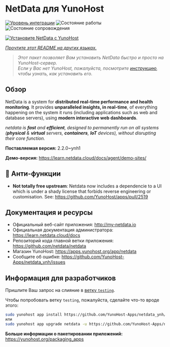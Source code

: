 <!--
Важно: этот README был автоматически сгенерирован <https://github.com/YunoHost/apps/tree/master/tools/readme_generator>
Он НЕ ДОЛЖЕН редактироваться вручную.
-->

# NetData для YunoHost

[![Уровень интеграции](https://apps.yunohost.org/badge/integration/netdata)](https://ci-apps.yunohost.org/ci/apps/netdata/)
![Состояние работы](https://apps.yunohost.org/badge/state/netdata)
![Состояние сопровождения](https://apps.yunohost.org/badge/maintained/netdata)

[![Установите NetData с YunoHost](https://install-app.yunohost.org/install-with-yunohost.svg)](https://install-app.yunohost.org/?app=netdata)

*[Прочтите этот README на других языках.](./ALL_README.md)*

> *Этот пакет позволяет Вам установить NetData быстро и просто на YunoHost-сервер.*  
> *Если у Вас нет YunoHost, пожалуйста, посмотрите [инструкцию](https://yunohost.org/install), чтобы узнать, как установить его.*

## Обзор

NetData is a system for **distributed real-time performance and health monitoring**.
It provides **unparalleled insights, in real-time**, of everything happening on the
system it runs (including applications such as web and database servers), using
**modern interactive web dashboards**.

_netdata is **fast** and **efficient**, designed to permanently run on all systems
(**physical** & **virtual** servers, **containers**, **IoT** devices), without
disrupting their core function._


**Поставляемая версия:** 2.2.0~ynh1

**Демо-версия:** <https://learn.netdata.cloud/docs/agent/demo-sites/>
## :red_circle: Анти-функции

- **Not totally free upstream**: Netdata now includes a dependencie to a UI which is under a shady license that forbids reverse engineering or customisation. See: https://github.com/YunoHost/apps/pull/2519

## Документация и ресурсы

- Официальный веб-сайт приложения: <http://my-netdata.io>
- Официальная документация администратора: <https://learn.netdata.cloud/docs>
- Репозиторий кода главной ветки приложения: <https://github.com/netdata/netdata>
- Магазин YunoHost: <https://apps.yunohost.org/app/netdata>
- Сообщите об ошибке: <https://github.com/YunoHost-Apps/netdata_ynh/issues>

## Информация для разработчиков

Пришлите Ваш запрос на слияние в [ветку `testing`](https://github.com/YunoHost-Apps/netdata_ynh/tree/testing).

Чтобы попробовать ветку `testing`, пожалуйста, сделайте что-то вроде этого:

```bash
sudo yunohost app install https://github.com/YunoHost-Apps/netdata_ynh/tree/testing --debug
или
sudo yunohost app upgrade netdata -u https://github.com/YunoHost-Apps/netdata_ynh/tree/testing --debug
```

**Больше информации о пакетировании приложений:** <https://yunohost.org/packaging_apps>
